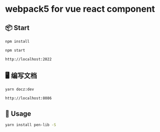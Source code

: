 # webpack5 for vue react component

## 📦 Start
```bash
npm install

npm start

http://localhost:2022
```

## 🖥 编写文档
```bash
yarn docz:dev

http://localhost:8086
```

## 🔨 Usage
```bash
yarn install pen-lib -S
```
